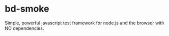 # bd-smoke
Simple, powerful javascript test framework for node.js and the browser with NO dependencies.
